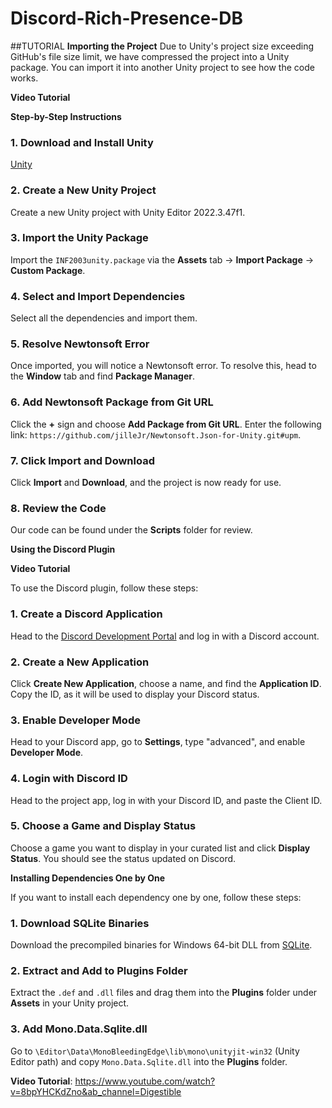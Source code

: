# Discord-Rich-Presence-DB

##TUTORIAL
**Importing the Project**
Due to Unity's project size exceeding GitHub's file size limit, we have compressed the project into a Unity package. You can import it into another Unity project to see how the code works.

**Video Tutorial**

**Step-by-Step Instructions**

### 1. Download and Install Unity
[Unity](https://unity.com/)

### 2. Create a New Unity Project
Create a new Unity project with Unity Editor 2022.3.47f1.

### 3. Import the Unity Package
Import the `INF2003unity.package` via the **Assets** tab -> **Import Package** -> **Custom Package**.

### 4. Select and Import Dependencies
Select all the dependencies and import them.

### 5. Resolve Newtonsoft Error
Once imported, you will notice a Newtonsoft error. To resolve this, head to the **Window** tab and find **Package Manager**.

### 6. Add Newtonsoft Package from Git URL
Click the **+** sign and choose **Add Package from Git URL**. Enter the following link: `https://github.com/jilleJr/Newtonsoft.Json-for-Unity.git#upm`.

### 7. Click Import and Download
Click **Import** and **Download**, and the project is now ready for use.

### 8. Review the Code
Our code can be found under the **Scripts** folder for review.

**Using the Discord Plugin**

**Video Tutorial**

To use the Discord plugin, follow these steps:

### 1. Create a Discord Application
Head to the [Discord Development Portal](https://discord.com/developers/applications) and log in with a Discord account.

### 2. Create a New Application
Click **Create New Application**, choose a name, and find the **Application ID**. Copy the ID, as it will be used to display your Discord status.

### 3. Enable Developer Mode
Head to your Discord app, go to **Settings**, type "advanced", and enable **Developer Mode**.

### 4. Login with Discord ID
Head to the project app, log in with your Discord ID, and paste the Client ID.

### 5. Choose a Game and Display Status
Choose a game you want to display in your curated list and click **Display Status**. You should see the status updated on Discord.

**Installing Dependencies One by One**

If you want to install each dependency one by one, follow these steps:

### 1. Download SQLite Binaries
Download the precompiled binaries for Windows 64-bit DLL from [SQLite](https://www.sqlite.org/download.html).

### 2. Extract and Add to Plugins Folder
Extract the `.def` and `.dll` files and drag them into the **Plugins** folder under **Assets** in your Unity project.

### 3. Add Mono.Data.Sqlite.dll
Go to `\Editor\Data\MonoBleedingEdge\lib\mono\unityjit-win32` (Unity Editor path) and copy `Mono.Data.Sqlite.dll` into the **Plugins** folder.

**Video Tutorial**: https://www.youtube.com/watch?v=8bpYHCKdZno&ab_channel=Digestible
